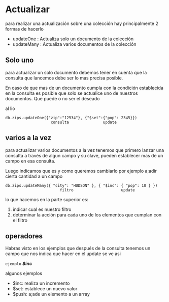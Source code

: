 # Actualizar

para realizar una actualización sobre una colección hay principalmente 2 formas de hacerlo

- updateOne : Actualiza solo un documento de la colección
- updateMany : Actualiza varios documentos de la colección

## Solo uno
para actualizar un solo documento debemos tener en cuenta que la consulta que lancemos debe ser lo mas precisa posible.

En caso de que mas de un documento cumpla con la condición establecida en la consulta es posible que solo se actualice uno de nuestros documentos. Que puede o no ser el deseado

al lio

```Shell
db.zips.updateOne({"zip":"12534"}, {"$set":{"pop": 2345}})
					consulta               update
```

## varios a la vez

para actualizar varios documentos a la vez tenemos que primero lanzar una consulta a través de algun campo y su clave, pueden establecer mas de un campo en esa consulta.

Luego indicamos que es y como queremos cambiarlo por ejemplo a;adir cierta cantidad a un campo

```Shell
db.zips.updateMany({ "city": "HUDSON" }, { "$inc": { "pop": 10 } })
						filtro                     update
```

lo que hacemos en la parte superior es:
1. indicar cual es nuestro filtro
2. determinar la acción para cada uno de los elementos que cumplan con el filtro


## operadores

Habras visto en los ejemplos que después de la consulta tenemos un campo que nos indica que hacer en el update se ve asi

`ejemplo`
***$inc*** 

algunos ejemplos

- $inc: realiza un incremento
- $set: establece un nuevo valor
- $push: a;ade un elemento a un array

